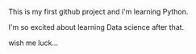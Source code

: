 
This is my first github project and i'm learning Python.

I'm so excited about learning Data science after that.

wish me luck... 
